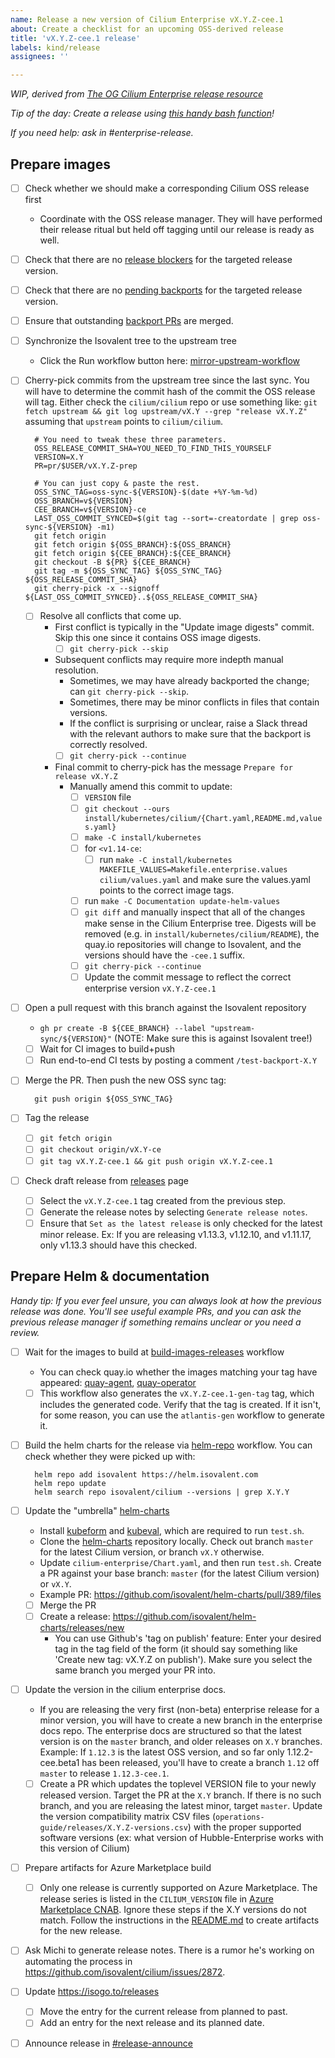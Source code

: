 ```yaml
---
name: Release a new version of Cilium Enterprise vX.Y.Z-cee.1
about: Create a checklist for an upcoming OSS-derived release
title: 'vX.Y.Z-cee.1 release'
labels: kind/release
assignees: ''

---
```


_WIP, derived from [The OG Cilium Enterprise release resource]_

_Tip of the day: Create a release using [this handy bash function]!_

_If you need help: ask in #enterprise-release._

## Prepare images

- [ ] Check whether we should make a corresponding Cilium OSS release first
  - Coordinate with the OSS release manager. They will have performed their release ritual but held off tagging until our release is ready as well.
- [ ] Check that there are no [release blockers] for the targeted release version.
- [ ] Check that there are no [pending backports] for the targeted release version.
- [ ] Ensure that outstanding [backport PRs] are merged.
- [ ] Synchronize the Isovalent tree to the upstream tree
  - Click the Run workflow button here: [mirror-upstream-workflow]
- [ ] Cherry-pick commits from the upstream tree since the last sync. You will have to determine the commit hash of the commit the OSS release will tag. Either check the `cilium/cilium` repo or use something like: `git fetch upstream && git log upstream/vX.Y --grep "release vX.Y.Z"` assuming that `upstream` points to `cilium/cilium`.

        # You need to tweak these three parameters.
        OSS_RELEASE_COMMIT_SHA=YOU_NEED_TO_FIND_THIS_YOURSELF
        VERSION=X.Y
        PR=pr/$USER/vX.Y.Z-prep

        # You can just copy & paste the rest.
        OSS_SYNC_TAG=oss-sync-${VERSION}-$(date +%Y-%m-%d)
        OSS_BRANCH=v${VERSION}
        CEE_BRANCH=v${VERSION}-ce
        LAST_OSS_COMMIT_SYNCED=$(git tag --sort=-creatordate | grep oss-sync-${VERSION} -m1)
        git fetch origin
        git fetch origin ${OSS_BRANCH}:${OSS_BRANCH}
        git fetch origin ${CEE_BRANCH}:${CEE_BRANCH}
        git checkout -B ${PR} ${CEE_BRANCH}
        git tag -m ${OSS_SYNC_TAG} ${OSS_SYNC_TAG} ${OSS_RELEASE_COMMIT_SHA}
        git cherry-pick -x --signoff ${LAST_OSS_COMMIT_SYNCED}..${OSS_RELEASE_COMMIT_SHA}

  - [ ] Resolve all conflicts that come up.
    - First conflict is typically in the "Update image digests" commit. Skip this one since it contains OSS image digests.
      - [ ] `git cherry-pick --skip`
    - Subsequent conflicts may require more indepth manual resolution.
      - Sometimes, we may have already backported the change; can `git cherry-pick --skip`.
      - Sometimes, there may be minor conflicts in files that contain versions.
      - If the conflict is surprising or unclear, raise a Slack thread with the relevant authors to make sure that the backport is correctly resolved.
      - [ ] `git cherry-pick --continue`
    - Final commit to cherry-pick has the message `Prepare for release vX.Y.Z`
      - Manually amend this commit to update:
        - [ ] `VERSION` file
        - [ ] `git checkout --ours install/kubernetes/cilium/{Chart.yaml,README.md,values.yaml}`
        - [ ] `make -C install/kubernetes`
        - [ ] for `<v1.14-ce`:
          - [ ] run `make -C install/kubernetes MAKEFILE_VALUES=Makefile.enterprise.values cilium/values.yaml` and make sure the values.yaml points to the correct image tags.
        - [ ] run `make -C Documentation update-helm-values`
        - [ ] `git diff` and manually inspect that all of the changes make sense in the Cilium Enterprise tree. Digests will be removed (e.g. in `install/kubernetes/cilium/README`), the quay.io repositories will change to Isovalent, and the versions should have the `-cee.1` suffix.
        - [ ] `git cherry-pick --continue`
        - [ ] Update the commit message to reflect the correct enterprise version `vX.Y.Z-cee.1`
- [ ] Open a pull request with this branch against the Isovalent repository
  - `gh pr create -B ${CEE_BRANCH} --label "upstream-sync/${VERSION}"` (NOTE: Make sure this is against Isovalent tree!)
  - [ ] Wait for CI images to build+push
  - [ ] Run end-to-end CI tests by posting a comment `/test-backport-X.Y`
- [ ] Merge the PR. Then push the new OSS sync tag:

        git push origin ${OSS_SYNC_TAG}

- [ ] Tag the release
  - [ ] `git fetch origin`
  - [ ] `git checkout origin/vX.Y-ce`
  - [ ] `git tag vX.Y.Z-cee.1 && git push origin vX.Y.Z-cee.1`
- [ ] Check draft release from [releases] page
  - [ ] Select the `vX.Y.Z-cee.1` tag created from the previous step.
  - [ ] Generate the release notes by selecting `Generate release notes`.
  - [ ] Ensure that `Set as the latest release` is only checked for the latest minor release. Ex: If you are releasing v1.13.3, v1.12.10, and v1.11.17, only v1.13.3 should have this checked.

## Prepare Helm & documentation

_Handy tip: If you ever feel unsure, you can always look at how the previous release was done. You'll see useful example PRs, and you can ask the previous release manager if something remains unclear or you need a review._

- [ ] Wait for the images to build at [build-images-releases] workflow
  - You can check quay.io whether the images matching your tag have appeared: [quay-agent], [quay-operator]
  - [ ] This workflow also generates the `vX.Y.Z-cee.1-gen-tag` tag, which includes the generated code. Verify that the tag is created. If it isn't, for some reason, you can use the `atlantis-gen` workflow to generate it.
- [ ] Build the helm charts for the release via [helm-repo] workflow. You can check whether they were picked up with:

        helm repo add isovalent https://helm.isovalent.com
        helm repo update
        helm search repo isovalent/cilium --versions | grep X.Y.Y

- [ ] Update the "umbrella" [helm-charts]
  - Install [kubeform] and [kubeval], which are required to run `test.sh`.
  - Clone the [helm-charts] repository locally. Check out branch `master` for the latest Cilium version, or branch `vX.Y` otherwise.
  - Update `cilium-enterprise/Chart.yaml`, and then run `test.sh`. Create a PR against your base branch: `master` (for the latest Cilium version) or `vX.Y`.
  - Example PR: https://github.com/isovalent/helm-charts/pull/389/files
  - [ ] Merge the PR
  - [ ] Create a release: https://github.com/isovalent/helm-charts/releases/new
    - You can use Github's 'tag on publish' feature: Enter your desired tag in the tag field of the form (it should say something like 'Create new tag: vX.Y.Z on publish'). Make sure you select the same branch you merged your PR into.
- [ ] Update the version in the cilium enterprise docs.
  - If you are releasing the very first (non-beta) enterprise release for a minor version, you will have to create a new branch in the enterprise docs repo. The enterprise docs are structured so that the latest version is on the `master` branch, and older releases on `X.Y` branches. Example: If `1.12.3` is the latest OSS version, and so far only 1.12.2-cee.beta1 has been released, you'll have to create a branch `1.12` off `master` to release `1.12.3-cee.1`.
  - [ ] Create a PR which updates the toplevel VERSION file to your newly released version. Target the PR at the `X.Y` branch. If there is no such branch, and you are releasing the latest minor, target `master`. Update the version compatibility matrix CSV files (`operations-guide/releases/X.Y.Z-versions.csv`) with the proper supported software versions (ex: what version of Hubble-Enterprise works with this version of Cilium)
- [ ] Prepare artifacts for Azure Marketplace build
  - [ ] Only one release is currently supported on Azure Marketplace. The release series is listed in the `CILIUM_VERSION` file in [Azure Marketplace CNAB]. Ignore these steps if the X.Y versions do not match. Follow the instructions in the [README.md](https://github.com/isovalent/external-azure-marketplace-cnab/blob/main/README.md) to create artifacts for the new release.
- [ ] Ask Michi to generate release notes. There is a rumor he's working on automating the process in https://github.com/isovalent/cilium/issues/2872.
- [ ] Update https://isogo.to/releases
  - [ ] Move the entry for the current release from planned to past.
  - [ ] Add an entry for the next release and its planned date.
- [ ] Announce release in [#release-announce](https://app.slack.com/client/T40ANG0TH/C043UEUA12T)

[Azure Marketplace CNAB]: https://github.com/isovalent/external-azure-marketplace-cnab
[#azure-partnership-internal]: https://isovalent.slack.com/archives/C0354JHPVT7
[backport PRs]: https://github.com/isovalent/cilium/labels/enterprise-backport%2FX.Y
[build-images-releases]: https://github.com/isovalent/cilium/actions/workflows/build-images-releases.yaml
[cilium-enterprise-docs]: https://github.com/isovalent/cilium-enterprise-docs
[helm-charts]: https://github.com/isovalent/helm-charts
[helm-repo]: https://github.com/isovalent/helm-repo/actions/workflows/generate.yaml
[kubeval]: https://github.com/instrumenta/kubeval
[kubeform]: https://github.com/yannh/kubeconform
[mirror-upstream-workflow]: https://github.com/isovalent/cilium/actions/workflows/mirror-upstream.yaml
[pending backports]: https://github.com/isovalent/cilium/labels/enterprise-backport-pending%2FX.Y
[releases]: https://github.com/isovalent/cilium/releases
[release blockers]: https://github.com/isovalent/cilium/labels/release-blocker%2FX.Y-ce
[The OG Cilium Enterprise release resource]: https://docs.google.com/document/d/1-VNR7IwdQecWCtIiEChvfvUyit-kkRt-LVkavIDjHDU/edit
[this handy bash function]: https://github.com/isovalent/cilium/blob/default/create_release_issues.bash
[quay-agent]: https://quay.io/repository/isovalent/cilium?tab=tags&tag=latest
[quay-operator]: https://quay.io/repository/isovalent/operator?tab=tags&tag=latest

